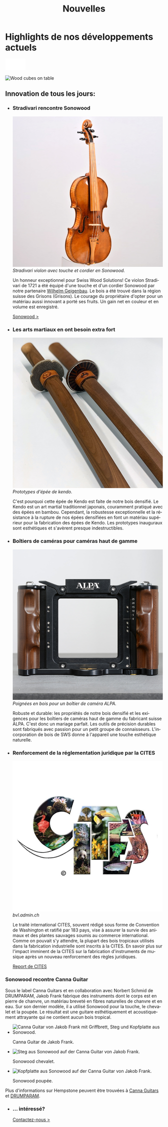 ﻿---
lang: fr
title: 'Nouvelles'
order: 6
---

<div class="full-width-kenburns">
<div class="wrap-bg-image">

# Highlights de nos développements actuels

![arrow down](/assets/images/arrow-d-white.svg)

</div>
<img srcset="/assets/images/Home_Cover_Tropical_Wood_Tropenholz_Ersatz_Replacement_Alternative_Sonowood_Swiss_Schweiz_Ebony_Ebenholz_Rosewood_Grenadill_Swiss_Wood_Solutions_Climate_Change.jpg"
     src="/assets/images/Home_Cover_Tropical_Wood_Tropenholz_Ersatz_Replacement_Alternative_Sonowood_Swiss_Schweiz_Ebony_Ebenholz_Rosewood_Grenadill_Swiss_Wood_Solutions_Climate_Change.jpg" alt="Wood cubes on table">
</div>

<div class="full-width">
<div class="wrap -cols2">

## Innovation de tous les jours:

- ### Stradivari rencontre Sonowood
  ![Stradivarius from 1721 with Sonowood](/assets/images/News_4_Stradivarius_Stradivari_Geige_Griffbrett_Violin_Fingerboard_Tropical_Wood_Tropenholz_Ersatz_Replacement_Alternative_Sonowood_Swiss_Ebony_Ebony_Ebenholz.jpeg)
  *Stradivari violon avec touche et cordier en Sonowood.*

  Un honneur exceptionnel pour Swiss Wood Solutions! Ce violon Stradivari de 1721 a été équipé d'une touche et d'un cordier Sonowood par notre partenaire [Wilhelm Geigenbau](http://wilhelm.geigenbau.ag). Le bois a été trouvé dans la région suisse des Grisons (Grisons). Le courage du propriétaire d'opter pour un matériau aussi innovant a porté ses fruits. Un gain net en couleur et en volume est enregistré.

  <a class="btn" href="/fr/products/sonowood/">Sonowood ></a>

- ### Les arts martiaux en ont besoin extra fort
  ![extra strong wood sword for kendo](/assets/images/3_news_kendo_Schwert_sword_Tropical_Wood_Tropenholz_Ersatz_Replacement_Alternative_Sonowood_Swiss_Ebony_Ebony_Ebenholz_Rosewood_Grenadill_Swiss_Wood_Solutions.jpg)
  *Prototypes d'épée de kendo.*

  C'est pourquoi cette épée de Kendo est faite de notre bois densifié. Le Kendo est un art martial traditionnel japonais, couramment pratiqué avec des épées en bambou. Cependant, la robustesse exceptionnelle et la résistance à la rupture de nos épées densifiées en font un matériau supérieur pour la fabrication des épées de Kendo. Les prototypes inauguraux sont esthétiques et s'avèrent presque indestructibles.



- ### Boîtiers de caméras pour caméras haut de gamme
  ![violin with sonowood](/assets/images/News_2_ALPA_Kamera_Griffe_Camera_Tropical_Wood_Tropenholz_Ersatz_Replacement_Alternative_Sonowood_Swiss_Ebony_Ebony_Ebenholz.jpg)
  *Poignées en bois pour un boîtier de caméra ALPA.*

  Robuste et durable: les propriétés de notre bois densifié et les exigences pour les boîtiers de caméras haut de gamme du fabricant suisse ALPA. C'est donc un mariage parfait. Les outils de précision durables sont fabriqués avec passion pour un petit groupe de connaisseurs. L'incorporation de bois de SWS donne à l'appareil une touche esthétique naturelle.

- ### Renforcement de la réglementation juridique par la CITES
  ![CITES](/assets/images/1_news_citeslogo_Tropical_Wood_Tropenholz_Ersatz_Replacement_Alternative_Sonowood_Swiss_Ebony_Ebony_Ebenholz_Rosewood_Grenadill_Swiss_Wood_Solutions_Klimaschutz.jpg)
  *bvl.admin.ch*

  Le traité international CITES, souvent rédigé sous forme de Convention de Washington et ratifié par 183 pays, vise à assurer la survie des animaux et des plantes sauvages soumis au commerce international. Comme on pouvait s'y attendre, la plupart des bois tropicaux utilisés dans la fabrication industrielle sont inscrits à la CITES. En savoir plus sur l'impact imminent de la CITES sur la fabrication d'instruments de musique après un nouveau renforcement des règles juridiques.

  <a class="btn" href="/assets/docs/2018_CITES_CH.pdf">Report de CITES</a>


</div>
</div>

<div class="full-width-grey">
<div class="wrap -cols3">

### Sonowood recontre Canna Guitar

Sous le label Canna Guitars et en collaboration avec Norbert Schmid de DRUMPARAM, Jakob Frank fabrique des instruments dont le corps est en pierre de chanvre, un matériau breveté en fibres naturelles de chanvre et en eau. Sur son dernier modèle, il a utilisé Sonowood pour la touche, le chevalet et la poupée. Le résultat est une guitare esthétiquement et acoustiquement attrayante qui ne contient aucun bois tropical.   

 - <img srcset="/assets/images/cannaguitar_ganzeGitarre.jpg"
     src="/assets/images/cannaguitar_ganzeGitarre.jpg" alt="Canna Guitar von Jakob Frank mit Griffbrett, Steg und Kopfplatte aus Sonowood.">
 	<figcaption>Canna Guitar de Jakob Frank.</figcaption>

 - <img srcset="/assets/images/Cannaguitar_Steg.jpg"
     src="/assets/images/Cannaguitar_Steg.jpg" alt="Steg aus Sonowood auf der Canna Guitar von Jakob Frank.">
	<figcaption>Sonowood chevalet.</figcaption>

 - <img srcset="/assets/images/cannaguitar_kopfplatte.jpg"
     src="/assets/images/cannaguitar_kopfplatte.jpg" alt="Kopfplatte aus Sonowood auf der Canna Guitar von Jakob Frank.">
	<figcaption>Sonowood poupée.</figcaption>

Plus d'informations sur Hempstone peuvent être trouvées à [Canna Guitars](https://www.cannaguitars.com) et [DRUMPARAM](http://www.drumparam.at).

</div>
</div>


<div class="full-width">
<div class="wrap -cols2">


- ### ... intéressé?


  <a class="btn -red" href="/fr/contact">Contactez-nous ></a>

</div>
</div>


